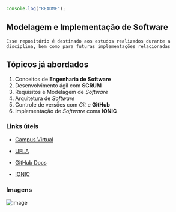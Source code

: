 ```js
console.log("README");
```
## Modelagem e Implementação de Software 

    Esse repositório é destinado aos estudos realizados durante a disciplina, bem como para futuras implementações relacionadas 

## Tópicos já abordados

  1. Conceitos de **Engenharia de Software**
  2. Desenvolvimento ágil com **SCRUM**
  3. Requisitos e Modelagem de *Software*
  4. Arquitetura de *Software*
  5. Controle de versões com *Git* e **GitHub**
  6. Implementação de *Software* coma **IONIC**

### Links úteis

- [Campus Virtual](https://campusvirtual.ufla.br)

- [UFLA](https://www.ufla.br)

- [GitHub Docs](https://docs.github.com/pt)

- [IONIC](https://ionicframework.com/)


### Imagens
![image](https://user-images.githubusercontent.com/52332643/109442857-f220bb80-7a17-11eb-87ee-8385deca1b9f.png)
